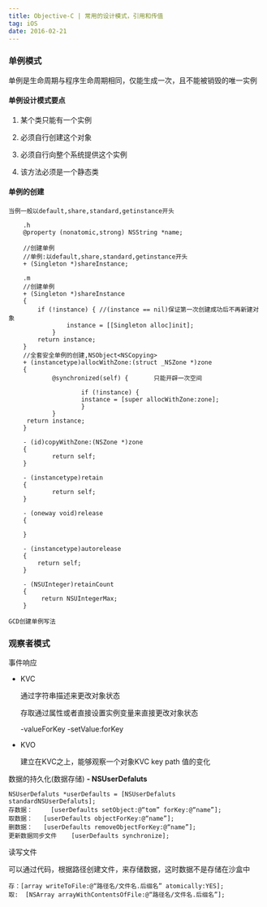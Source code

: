 ```yaml
---
title: Objective-C | 常用的设计模式，引用和传值
tag: iOS
date: 2016-02-21
---
```


### 单例模式

单例是生命周期与程序生命周期相同，仅能生成一次，且不能被销毁的唯一实例	

#### 单例设计模式要点	

1. 某个类只能有一个实例	

2. 必须自行创建这个对象	

3. 必须自行向整个系统提供这个实例	

4. 该方法必须是一个静态类

#### 单例的创建

```
当例一般以default,share,standard,getinstance开头
	
	.h
	@property (nonatomic,strong) NSString *name;

	//创建单例
	//单例:以default,share,standard,getinstance开头
	+ (Singleton *)shareInstance;

	.m
	//创建单例
	+ (Singleton *)shareInstance
	{
    	if (!instance) { //(instance == nil)保证第一次创建成功后不再新建对象
        		instance = [[Singleton alloc]init];
    		}
    	return instance;
	}
	//全套安全单例的创建,NSObject<NSCopying>
	+ (instancetype)allocWithZone:(struct _NSZone *)zone
	{
    		@synchronized(self) {  		只能开辟一次空间
    
        			if (!instance) {
            		instance = [super allocWithZone:zone];
        			}
    		}
   	 return instance;
	}

	- (id)copyWithZone:(NSZone *)zone
	{
    		return self;
	}

	- (instancetype)retain
	{
    		return self;
	}

	- (oneway void)release
	{
    
	}

	- (instancetype)autorelease
	{
 		return self;
	}

	- (NSUInteger)retainCount
	{
   		 return NSUIntegerMax;
	}

GCD创建单例写法
```

### 观察者模式

事件响应 	

- KVC 	

  通过字符串描述来更改对象状态	

  存取通过属性或者直接设置实例变量来直接更改对象状态	

  -valueForKey		-setValue:forKey 	

- KVO 	

  建立在KVC之上，能够观察一个对象KVC key path 值的变化

数据的持久化(数据存储) **- NSUserDefaluts**	

```
NSUserDefaluts *userDefaults = [NSUserDefaluts standardNSUserDefaluts];	
存数据：	 [userDefaults setObject:@“tom” forKey:@“name”];	
取数据：   [userDefaults objectForKey:@“name”];	
删数据：   [userDefaults removeObjectForKey:@“name”];	
更新数据同步文件	[userDefaults synchronize]; 
```

读写文件	

可以通过代码，根据路径创建文件，来存储数据，这时数据不是存储在沙盒中	

```
存：[array writeToFile:@“路径名/文件名.后缀名” atomically:YES];	
取:  [NSArray arrayWithContentsOfFile:@“路径名/文件名.后缀名”];
```

